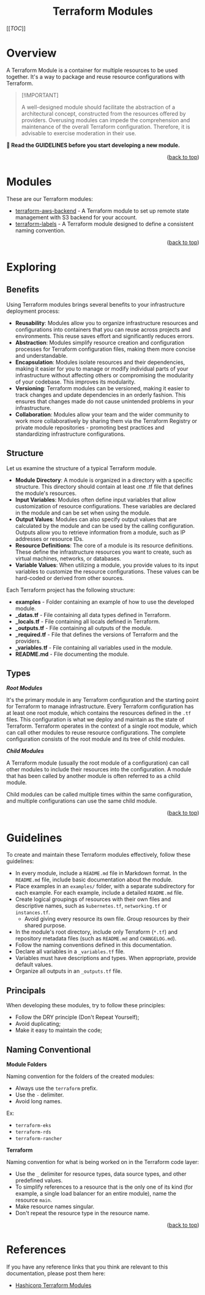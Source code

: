 <!-- BEGIN_DOCS -->

<div align="center">

<a name="readme-top"></a>

<h1>Terraform Modules</h1>

</div>

[[_TOC_]]

# Overview

A Terraform Module is a container for multiple resources to be used together. It's a way to package and reuse resource configurations with Terraform.

>
> [!IMPORTANT]
> 
> A well-designed module should facilitate the abstraction of a architectural concept, constructed from the resources offered by providers. Overusing modules can impede the comprehension and maintenance of the overall Terraform configuration. Therefore, it is advisable to exercise moderation in their use.
>

**🚨 Read the GUIDELINES before you start developing a new module.**
>>>

<p align="right">(<a href="#readme-top">back to top</a>)</p>

# Modules

These are our Terraform modules:

- [terraform-aws-backend](./terraform-aws-backend/) - A Terraform module to set up remote state management with S3 backend for your account.
- [terraform-labels](./terraform-labels/) - A Terraform module designed to define a consistent naming convention.

<p align="right">(<a href="#readme-top">back to top</a>)</p>

# Exploring

## Benefits

Using Terraform modules brings several benefits to your infrastructure deployment process:

- **Reusability**: Modules allow you to organize infrastructure resources and configurations into containers that you can reuse across projects and environments. This reuse saves effort and significantly reduces errors.
- **Abstraction**: Modules simplify resource creation and configuration processes for Terraform configuration files, making them more concise and understandable.
- **Encapsulation**: Modules isolate resources and their dependencies, making it easier for you to manage or modify individual parts of your infrastructure without affecting others or compromising the modularity of your codebase. This improves its modularity.
- **Versioning**: Terraform modules can be versioned, making it easier to track changes and update dependencies in an orderly fashion. This ensures that changes made do not cause unintended problems in your infrastructure.
- **Collaboration**: Modules allow your team and the wider community to work more collaboratively by sharing them via the Terraform Registry or private module repositories - promoting best practices and standardizing infrastructure configurations.

## Structure

Let us examine the structure of a typical Terraform module.

- **Module Directory**: A module is organized in a directory with a specific structure. This directory should contain at least one .tf file that defines the module's resources.
- **Input Variables**: Modules often define input variables that allow customization of resource configurations. These variables are declared in the module and can be set when using the module.
- **Output Values**: Modules can also specify output values that are calculated by the module and can be used by the calling configuration. Outputs allow you to retrieve information from a module, such as IP addresses or resource IDs.
- **Resource Definitions**: The core of a module is its resource definitions. These define the infrastructure resources you want to create, such as virtual machines, networks, or databases.
- **Variable Values**: When utilizing a module, you provide values to its input variables to customize the resource configurations. These values can be hard-coded or derived from other sources.

Each Terraform project has the following structure:

- **examples** - Folder containing an example of how to use the developed module.
- **_datas.tf** - File containing all data types defined in Terraform.
- **_locals.tf** - File containing all locals defined in Terraform.
- **_outputs.tf** - File containing all outputs of the module.
- **_required.tf** - File that defines the versions of Terraform and the providers.
- **_variables.tf** - File containing all variables used in the module.
- **README.md** - File documenting the module.

## Types

***Root Modules***

It's the primary module in any Terraform configuration and the starting point for Terraform to manage infrastructure. Every Terraform configuration has at least one root module, which contains the resources defined in the `.tf` files. This configuration is what we deploy and maintain as the state of Terraform. Terraform operates in the context of a single root module, which can call other modules to reuse resource configurations. The complete configuration consists of the root module and its tree of child modules.

***Child Modules***

A Terraform module (usually the root module of a configuration) can call other modules to include their resources into the configuration. A module that has been called by another module is often referred to as a child module.

Child modules can be called multiple times within the same configuration, and multiple configurations can use the same child module.

<p align="right">(<a href="#readme-top">back to top</a>)</p>

# Guidelines

To create and maintain these Terraform modules effectively, follow these guidelines:

- In every module, include a `README.md` file in Markdown format. In the `README.md` file, include basic documentation about the module.
- Place examples in an `examples/` folder, with a separate subdirectory for each example. For each example, include a detailed `README.md` file.
- Create logical groupings of resources with their own files and descriptive names, such as `kubernetes.tf`, `networking.tf` or `instances.tf`.
  - Avoid giving every resource its own file. Group resources by their shared purpose.
- In the module's root directory, include only Terraform (`*.tf`) and repository metadata files (such as `README.md` and `CHANGELOG.md`).
- Follow the naming conventions defined in this documentation.
- Declare all variables in a `_variables.tf` file.
- Variables must have descriptions and types. When appropriate, provide default values.
- Organize all outputs in an `_outputs.tf` file.

## Principals

When developing these modules, try to follow these principles:

- Follow the DRY principle (Don't Repeat Yourself);
- Avoid duplicating;
- Make it easy to maintain the code;

## Naming Conventional

**Module Folders**

Naming convention for the folders of the created modules:

- Always use the `terraform` prefix.
- Use the `-` delimiter.
- Avoid long names.

Ex:

- `terraform-eks`
- `terraform-rds`
- `terraform-rancher`

**Terraform**

Naming convention for what is being worked on in the Terraform code layer:

- Use the `_` delimiter for resource types, data source types, and other predefined values.
- To simplify references to a resource that is the only one of its kind (for example, a single load balancer for an entire module), name the resource `main`.
- Make resource names singular.
- Don't repeat the resource type in the resource name.

<p align="right">(<a href="#readme-top">back to top</a>)</p>

# References

If you have any reference links that you think are relevant to this documentation, please post them here:

- [Hashicorp Terraform Modules](https://developer.hashicorp.com/terraform/language/modules)

<!-- END_DOCS -->
